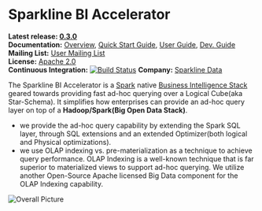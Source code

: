 Sparkline BI Accelerator
====

**Latest release: [0.3.0](https://github.com/SparklineData/spark-druid-olap/wiki/Release-0.3.0)** <br/>
**Documentation:** [Overview](https://github.com/SparklineData/spark-druid-olap/wiki/Overview), [Quick Start Guide](https://github.com/SparklineData/spark-druid-olap/wiki/Quick-Start-Guide), [User Guide](https://github.com/SparklineData/spark-druid-olap/wiki/User-Guide), [Dev. Guide](https://github.com/SparklineData/spark-druid-olap/wiki/Dev.-Guide) <br/>
**Mailing List:** [User Mailing List](http://groups.google.com/group/sparklinedata) <br/>
**License:** [Apache 2.0](http://www.apache.org/licenses/LICENSE-2.0) <br/>
**Continuous Integration:** [![Build Status](https://travis-ci.org/SparklineData/spark-druid-olap.svg?branch=master)](https://travis-ci.org/SparklineData/spark-druid-olap)
**Company:** [Sparkline Data](http://sparklinedata.com/) <br/>

The Sparkline BI Accelerator is a [Spark](http://spark.apache.org/) native [Business Intelligence Stack](https://en.wikipedia.org/wiki/Business_intelligence) geared towards providing fast ad-hoc querying over a Logical Cube(aka Star-Schema). It simplifies how enterprises can provide
an ad-hoc query layer on top of a **Hadoop/Spark(Big Open Data Stack)**.
* we provide the ad-hoc query capability by extending the Spark SQL
  layer, through SQL extensions and an extended Optimizer(both
  logical and Physical optimizations).
* we use OLAP indexing vs. pre-materialization as a technique to
  achieve query performance. OLAP Indexing is a well-known technique
  that is far superior to materialized views to support ad-hoc
  querying. We utilize another Open-Source Apache licensed Big Data component
  for the OLAP Indexing capability.



![Overall Picture](https://github.com/SparklineData/spark-druid-olap/blob/master/docs/images/images.001.png)
